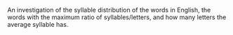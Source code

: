 An investigation of the syllable distribution of the words in English, the words with the maximum ratio of syllables/letters, and how many letters the average syllable has. 
